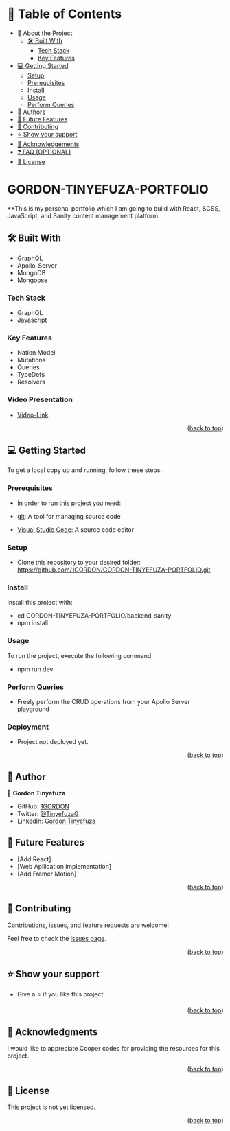 # 📗 Table of Contents

- [📖 About the Project](#about-project)
  - [🛠 Built With](#built-with)
    - [Tech Stack](#tech-stack)
    - [Key Features](#key-features)
- [💻 Getting Started](#getting-started)
  - [Setup](#setup)
  - [Prerequisites](#prerequisites)
  - [Install](#install)
  - [Usage](#usage)
  - [Perform Queries](#Perform-Queries)
- [👥 Authors](#authors)
- [🔭 Future Features](#future-features)
- [🤝 Contributing](#contributing)
- [⭐️ Show your support](#support)
- [🙏 Acknowledgements](#acknowledgements)
- [❓ FAQ (OPTIONAL)](#faq)
- [📝 License](#license)

# GORDON-TINYEFUZA-PORTFOLIO <a name="about-project"></a>

\*\*This is my personal portfolio which I am going to build with React, SCSS, JavaScript, and Sanity content management platform.

## 🛠 Built With <a name="built-with"></a>

- GraphQL
- Apollo-Server
- MongoDB
- Mongoose

### Tech Stack <a name="tech-stack"></a>

- GraphQL
- Javascript

### Key Features <a name="key-features"></a>

- Nation Model
- Mutations
- Queries
- TypeDefs
- Resolvers

### Video Presentation

- [Video-Link](https://drive.google.com/drive/folders/1ORjxf1RCI0hjcHSCEI3vMd8b-IgVpdIE)

<p align="right">(<a href="#readme-top">back to top</a>)</p>

## 💻 Getting Started <a name="getting-started"></a>

To get a local copy up and running, follow these steps.

### Prerequisites

- In order to run this project you need:

- [git](https://git-scm.com/downloads): A tool for managing source code
- [Visual Studio Code](https://code.visualstudio.com/): A source code editor

### Setup

- Clone this repository to your desired folder: https://github.com/1GORDON/GORDON-TINYEFUZA-PORTFOLIO.git

### Install

Install this project with:

- cd GORDON-TINYEFUZA-PORTFOLIO/backend_sanity
- npm install

### Usage

To run the project, execute the following command:

- npm run dev

### Perform Queries

- Freely perform the CRUD operations from your Apollo Server playground

### Deployment

- Project not deployed yet.

<p align="right">(<a href="#readme-top">back to top</a>)</p>

## 👥 Author <a name="authors"></a>

👤 **Gordon Tinyefuza**

- GitHub: [1GORDON](https://github.com/1GORDON)
- Twitter: [@TinyefuzaG](https://twitter.com/TinyefuzaG)
- LinkedIn: [Gordon Tinyefuza](https://www.linkedin.com/in/tinyefuza-gordon/)

## 🔭 Future Features <a name="future-features"></a>

- [Add React]
- [Web Apllication implementation]
- [Add Framer Motion]

<p align="right">(<a href="#readme-top">back to top</a>)</p>

## 🤝 Contributing <a name="contributing"></a>

Contributions, issues, and feature requests are welcome!

Feel free to check the [issues page](../../issues/).

<p align="right">(<a href="#readme-top">back to top</a>)</p>

## ⭐️ Show your support <a name="support"></a>

- Give a ⭐️ if you like this project!

<p align="right">(<a href="#readme-top">back to top</a>)</p>

## 🙏 Acknowledgments <a name="acknowledgements"></a>

I would like to appreciate Cooper codes for providing the resources for this project.

<p align="right">(<a href="#readme-top">back to top</a>)</p>

## 📝 License <a name="license"></a>

This project is not yet licensed.

<p align="right">(<a href="#readme-top">back to top</a>)</p>
